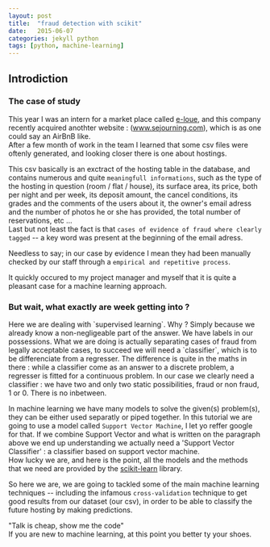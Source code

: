 ```yaml
---
layout: post
title:  "fraud detection with scikit"
date:   2015-06-07
categories: jekyll python
tags: [python, machine-learning]
---
```


<h2>Introdiction</h2>
<h3>The case of study</h3>
This year I was an intern for a market place called <a href="www.e-loue.com" target="_blank">e-loue</a>,  
and this company recently acquired anothter website : (<a href="www.sejourning.com" target="_blank">www.sejourning.com</a>), which is as one could say an AirBnB like.
<br>
After a few month of work in the team I learned that some csv files were oftenly generated, and looking closer there is one about hostings.  

This csv basically is an exctract of the hosting table in the database, and contains numerous and quite `meaningfull informations`, such as the type of the hosting in question (room / flat / house), its surface area, its price, both per night and per week, its deposit amount, the cancel conditions, its grades and the comments of the users about it, the owner's email adress and the number of photos he or she has provided, the total number of reservations, etc ...  
Last but not least the fact is that `cases of evidence of fraud where clearly tagged` -- a key word was present at the beginning of the email adress.

Needless to say; in our case by evidence I mean they had been manually checked by our staff through a `empirical and repetitive process`.  

It quickly occured to my project manager and myself that it is quite a pleasant case for a machine learning approach.
<br>


<h3>But wait, what exactly are week getting into ?</h3>
Here we are dealing with `supervised learning`.  Why ? Simply because we already know a non-negligeable part of the answer.  We have labels in our possessions.
What we are doing is actually separating cases of fraud from legally acceptable cases, to succeed we will need a `classifier`, which is to be differenciate from a regresser.
The difference is quite in the maths in there : while a classifier come as an answer to a discrete problem, a regresser is fitted for a continuous problem.  
In our case we clearly need a classifier : we have two and only two static possibilities, fraud or non fraud, 1 or 0.
There is no inbetween.

In machine learning we have many models to solve the given(s) problem(s), they can be either used separatly or piped together.
In this tutorial we are going to use a model called `Support Vector Machine`, I let yo reffer google for that.
If we combine Support Vector and what is written on the paragraph above we end up understanding we actually need a 'Support Vector Classifier' : a classifier based on support vector machine.  
How lucky we are, and here is the point, all the models and the methods that we need are provided by the <a href="https://www.scikit-learn.com" target="_blank">scikit-learn</a> library.

So here we are, we are going to tackled some of the main machine learning techniques -- including the infamous `cross-validation` technique to get good results from our dataset (our csv), in order to be able to classify the future hosting by making predictions.

"Talk is cheap, show me the code"  
If you are new to machine learning, at this point you better ty your shoes.


<!-- {% highlight python %}
from sklearn import bitch
def youlose():
	break
{% endhighlight %} -->